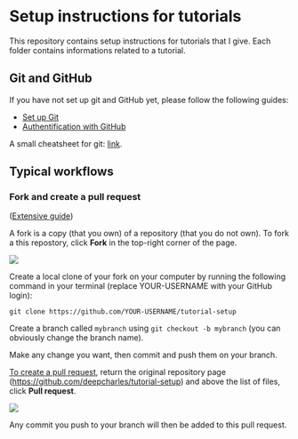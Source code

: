 # Setup instructions for tutorials

This repository contains setup instructions for tutorials that I give.
Each folder contains informations related to a tutorial.

## Git and GitHub
If you have not set up git and GitHub yet, please follow the following guides:

- [Set up Git](https://docs.github.com/en/github/getting-started-with-github/set-up-git)
- [Authentification with GitHub](https://docs.github.com/en/github/getting-started-with-github/set-up-git#next-steps-authenticating-with-github-from-git)

A small cheatsheet for git: [link](https://github.com/henryiii/compclass/blob/master/classes/week3/HowGitWorks2_0b.pdf).

## Typical workflows
### Fork and create a pull request

([Extensive guide](https://docs.github.com/en/github/getting-started-with-github/fork-a-repo))

A fork is a copy (that you own) of a repository (that you do not own).
To fork a this repostory, click **Fork** in the top-right corner of the page.

![](https://docs.github.com/assets/images/help/repository/fork_button.jpg)

Create a local clone of your fork on your computer by running the following command in your terminal (replace YOUR-USERNAME with your GitHub login):

```
git clone https://github.com/YOUR-USERNAME/tutorial-setup
```

Create a branch called `mybranch` using `git checkout -b mybranch` (you can obviously change the branch name).

Make any change you want, then commit and push them on your branch.

[To create a pull request](https://docs.github.com/en/github/collaborating-with-issues-and-pull-requests/creating-a-pull-request-from-a-fork), return the original repository page (https://github.com/deepcharles/tutorial-setup) and above the list of files, click **Pull request**.

![](https://docs.github.com/assets/images/help/pull_requests/pull-request-start-review-button.png)

Any commit you push to your branch will then be added to this pull request.



